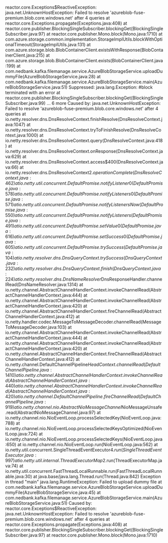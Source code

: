 reactor.core.Exceptions$ReactiveException: java.net.UnknownHostException: Failed to resolve 'azureblob-fuse-premium.blob.core.windows.net' after 4 queries 
	at reactor.core.Exceptions.propagate(Exceptions.java:408)
	at reactor.core.publisher.BlockingSingleSubscriber.blockingGet(BlockingSingleSubscriber.java:97)
	at reactor.core.publisher.Mono.block(Mono.java:1710)
	at com.azure.storage.common.implementation.StorageImplUtils.blockWithOptionalTimeout(StorageImplUtils.java:131)
	at com.azure.storage.blob.BlobContainerClient.existsWithResponse(BlobContainerClient.java:215)
	at com.azure.storage.blob.BlobContainerClient.exists(BlobContainerClient.java:199)
	at com.nedbank.kafka.filemanage.service.AzureBlobStorageService.uploadDummyFile(AzureBlobStorageService.java:28)
	at com.nedbank.kafka.filemanage.service.AzureBlobStorageService.main(AzureBlobStorageService.java:51)
	Suppressed: java.lang.Exception: #block terminated with an error
		at reactor.core.publisher.BlockingSingleSubscriber.blockingGet(BlockingSingleSubscriber.java:99)
		... 6 more
Caused by: java.net.UnknownHostException: Failed to resolve 'azureblob-fuse-premium.blob.core.windows.net' after 4 queries 
	at io.netty.resolver.dns.DnsResolveContext.finishResolve(DnsResolveContext.java:1047)
	at io.netty.resolver.dns.DnsResolveContext.tryToFinishResolve(DnsResolveContext.java:1000)
	at io.netty.resolver.dns.DnsResolveContext.query(DnsResolveContext.java:418)
	at io.netty.resolver.dns.DnsResolveContext.onResponse(DnsResolveContext.java:629)
	at io.netty.resolver.dns.DnsResolveContext.access$400(DnsResolveContext.java:66)
	at io.netty.resolver.dns.DnsResolveContext$2.operationComplete(DnsResolveContext.java:462)
	at io.netty.util.concurrent.DefaultPromise.notifyListener0(DefaultPromise.java:578)
	at io.netty.util.concurrent.DefaultPromise.notifyListeners0(DefaultPromise.java:571)
	at io.netty.util.concurrent.DefaultPromise.notifyListenersNow(DefaultPromise.java:550)
	at io.netty.util.concurrent.DefaultPromise.notifyListeners(DefaultPromise.java:491)
	at io.netty.util.concurrent.DefaultPromise.setValue0(DefaultPromise.java:616)
	at io.netty.util.concurrent.DefaultPromise.setSuccess0(DefaultPromise.java:605)
	at io.netty.util.concurrent.DefaultPromise.trySuccess(DefaultPromise.java:104)
	at io.netty.resolver.dns.DnsQueryContext.trySuccess(DnsQueryContext.java:232)
	at io.netty.resolver.dns.DnsQueryContext.finish(DnsQueryContext.java:224)
	at io.netty.resolver.dns.DnsNameResolver$DnsResponseHandler.channelRead(DnsNameResolver.java:1314)
	at io.netty.channel.AbstractChannelHandlerContext.invokeChannelRead(AbstractChannelHandlerContext.java:444)
	at io.netty.channel.AbstractChannelHandlerContext.invokeChannelRead(AbstractChannelHandlerContext.java:420)
	at io.netty.channel.AbstractChannelHandlerContext.fireChannelRead(AbstractChannelHandlerContext.java:412)
	at io.netty.handler.codec.MessageToMessageDecoder.channelRead(MessageToMessageDecoder.java:103)
	at io.netty.channel.AbstractChannelHandlerContext.invokeChannelRead(AbstractChannelHandlerContext.java:444)
	at io.netty.channel.AbstractChannelHandlerContext.invokeChannelRead(AbstractChannelHandlerContext.java:420)
	at io.netty.channel.AbstractChannelHandlerContext.fireChannelRead(AbstractChannelHandlerContext.java:412)
	at io.netty.channel.DefaultChannelPipeline$HeadContext.channelRead(DefaultChannelPipeline.java:1410)
	at io.netty.channel.AbstractChannelHandlerContext.invokeChannelRead(AbstractChannelHandlerContext.java:440)
	at io.netty.channel.AbstractChannelHandlerContext.invokeChannelRead(AbstractChannelHandlerContext.java:420)
	at io.netty.channel.DefaultChannelPipeline.fireChannelRead(DefaultChannelPipeline.java:919)
	at io.netty.channel.nio.AbstractNioMessageChannel$NioMessageUnsafe.read(AbstractNioMessageChannel.java:97)
	at io.netty.channel.nio.NioEventLoop.processSelectedKey(NioEventLoop.java:788)
	at io.netty.channel.nio.NioEventLoop.processSelectedKeysOptimized(NioEventLoop.java:724)
	at io.netty.channel.nio.NioEventLoop.processSelectedKeys(NioEventLoop.java:650)
	at io.netty.channel.nio.NioEventLoop.run(NioEventLoop.java:562)
	at io.netty.util.concurrent.SingleThreadEventExecutor$4.run(SingleThreadEventExecutor.java:997)
	at io.netty.util.internal.ThreadExecutorMap$2.run(ThreadExecutorMap.java:74)
	at io.netty.util.concurrent.FastThreadLocalRunnable.run(FastThreadLocalRunnable.java:30)
	at java.base/java.lang.Thread.run(Thread.java:842)
Exception in thread "main" java.lang.RuntimeException: Failed to upload dummy file
	at com.nedbank.kafka.filemanage.service.AzureBlobStorageService.uploadDummyFile(AzureBlobStorageService.java:45)
	at com.nedbank.kafka.filemanage.service.AzureBlobStorageService.main(AzureBlobStorageService.java:51)
Caused by: reactor.core.Exceptions$ReactiveException: java.net.UnknownHostException: Failed to resolve 'azureblob-fuse-premium.blob.core.windows.net' after 4 queries 
	at reactor.core.Exceptions.propagate(Exceptions.java:408)
	at reactor.core.publisher.BlockingSingleSubscriber.blockingGet(BlockingSingleSubscriber.java:97)
	at reactor.core.publisher.Mono.block(Mono.java:1710)
